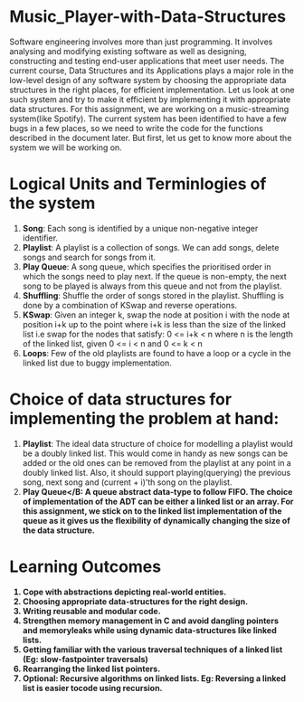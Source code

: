# Music_Player-with-Data-Structures

Software engineering involves more than just programming. It involves analysing and modifying existing software as well as designing, constructing and testing end-user applications that meet user needs. The current course, Data Structures and its Applications plays a major role in the low-level design of any software system by choosing the appropriate data structures in the right places, for efficient implementation. Let us look at one such system and try to make it efficient by implementing it with appropriate data structures.
For this assignment, we are working on a music-streaming system(like Spotify). The current system has been identified to have a few bugs in a few places, so we need to write the code for the functions described in the document later. But first, let us get to know more about the system we will be working on.

# Logical Units and Terminlogies of the system

1. <b>Song</b>: Each song is identified by a unique non-negative integer identifier.
2. <b>Playlist</b>: A playlist is a collection of songs. We can add songs, delete songs and search for songs from it.
3. <b>Play Queue</b>: A song queue, which specifies the prioritised order in which the songs need to play next. If the queue is non-empty, the next song to be played is always from this queue and not from the playlist.
4. <b>Shuffling</b>: Shuffle the order of songs stored in the playlist. Shuffling is done by a combination of KSwap and reverse operations.
5. <b>KSwap</b>: Given an integer k, swap the node at position i with the node at position i+k up to the point where i+k is less than the size of the linked list i.e swap for the nodes that satisfy: 0 <= i+k < n where n is the length of the linked list, given 0 <= i < n and 0 <= k < n
6. <b>Loops</b>: Few of the old playlists are found to have a loop or a cycle in the linked list due to buggy implementation.


# Choice of data structures for implementing the problem at hand:
1) <b>Playlist</b>: The ideal data structure of choice for modelling a playlist would be a doubly linked list. This would come in handy as new songs can be added or the old ones can be removed from the playlist at any point in a doubly linked list. Also, it should support playing(querying) the previous song, next song and (current + i)’th song on the playlist.
2) <b>Play Queue</B: A queue abstract data-type to follow FIFO. The choice of implementation of the ADT can be either a linked list or an array. For this assignment, we stick on to the linked list implementation of the queue as it gives us the flexibility of dynamically changing the size of the data structure.


# Learning Outcomes

1. Cope with abstractions depicting real-world entities.
2. Choosing appropriate data-structures for the right design.
3. Writing reusable and modular code.
4. Strengthen memory management in C and avoid dangling pointers and memoryleaks while using dynamic data-structures like linked lists.
5. Getting familiar with the various traversal techniques of a linked list (Eg: slow-fastpointer traversals)
6. Rearranging the linked list pointers.
7. Optional: Recursive algorithms on linked lists. Eg: Reversing a linked list is easier tocode using recursion.


